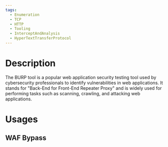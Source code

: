 ```yaml
---
tags:
  - Enumeration
  - TCP
  - HTTP
  - Tooling
  - InterceptAndAnalysis
  - HyperTextTransferProtocol
---
```

# Description

The BURP tool is a popular web application security testing tool used by cybersecurity professionals to identify vulnerabilities in web applications. It stands for "Back-End for Front-End Repeater Proxy" and is widely used for performing tasks such as scanning, crawling, and attacking web applications.


# Usages

## WAF Bypass

